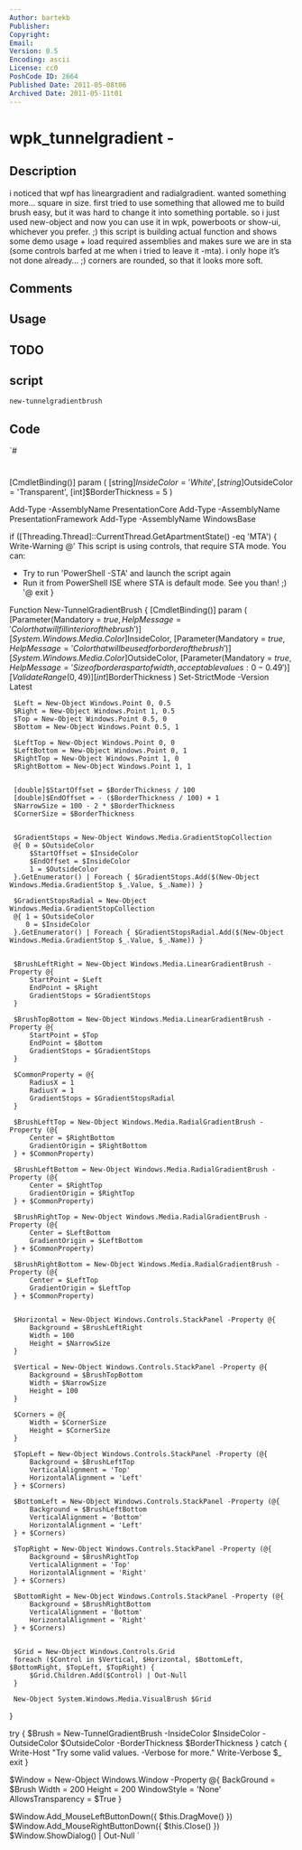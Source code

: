 ```yaml
---
Author: bartekb
Publisher: 
Copyright: 
Email: 
Version: 0.5
Encoding: ascii
License: cc0
PoshCode ID: 2664
Published Date: 2011-05-08t06
Archived Date: 2011-05-11t01
---
```


# wpk_tunnelgradient - 

## Description

i noticed that wpf has lineargradient and radialgradient. wanted something more… square in size. first tried to use something that allowed me to build brush easy, but it was hard to change it into something portable. so i just used new-object and now you can use it in wpk, powerboots or show-ui, whichever you prefer. ;) this script is building actual function and shows some demo usage + load required assemblies and makes sure we are in sta (some controls barfed at me when i tried to leave it -mta). i only hope it’s not done already… ;) corners are rounded, so that it looks more soft.

## Comments



## Usage



## TODO



## script

`new-tunnelgradientbrush`

## Code

`#
 #
 [CmdletBinding()]
 param (
     [string]$InsideColor = 'White',
     [string]$OutsideColor = 'Transparent',
     [int]$BorderThickness = 5
 )
 
 Add-Type -AssemblyName PresentationCore
 Add-Type -AssemblyName PresentationFramework
 Add-Type -AssemblyName WindowsBase
 
 if ([Threading.Thread]::CurrentThread.GetApartmentState() -eq 'MTA') {
     Write-Warning @'
 This script is using controls, that require STA mode. You can:
 * Try to run 'PowerShell -STA' and launch the script again
 * Run it from PowerShell ISE where STA is default mode.
 See you than! ;)
 '@
     exit
 }
 
 Function New-TunnelGradientBrush {
 [CmdletBinding()]
 param (
     [Parameter(Mandatory = $true, HelpMessage = 'Color that will fill interior of the brush')]
     [System.Windows.Media.Color]$InsideColor,
     [Parameter(Mandatory = $true, HelpMessage = 'Color that will be used for border of the brush')]
     [System.Windows.Media.Color]$OutsideColor,
     [Parameter(Mandatory = $true, HelpMessage = 'Size of border as part of width, acceptable values: 0 - 0.49')]
     [ValidateRange(0,49)]
     [int]$BorderThickness
 )
     Set-StrictMode -Version Latest
     
     $Left = New-Object Windows.Point 0, 0.5
     $Right = New-Object Windows.Point 1, 0.5
     $Top = New-Object Windows.Point 0.5, 0
     $Bottom = New-Object Windows.Point 0.5, 1
 
     $LeftTop = New-Object Windows.Point 0, 0
     $LeftBottom = New-Object Windows.Point 0, 1
     $RightTop = New-Object Windows.Point 1, 0
     $RightBottom = New-Object Windows.Point 1, 1
     
     
     [double]$StartOffset = $BorderThickness / 100
     [double]$EndOffset = - ($BorderThickness / 100) + 1
     $NarrowSize = 100 - 2 * $BorderThickness
     $CornerSize = $BorderThickness
  
     
     $GradientStops = New-Object Windows.Media.GradientStopCollection
     @{ 0 = $OutsideColor
         $StartOffset = $InsideColor
         $EndOffset = $InsideColor
         1 = $OutsideColor
     }.GetEnumerator() | Foreach { $GradientStops.Add($(New-Object Windows.Media.GradientStop $_.Value, $_.Name)) }
 
     $GradientStopsRadial = New-Object Windows.Media.GradientStopCollection
     @{ 1 = $OutsideColor
        0 = $InsideColor
     }.GetEnumerator() | Foreach { $GradientStopsRadial.Add($(New-Object Windows.Media.GradientStop $_.Value, $_.Name)) }
     
     
     $BrushLeftRight = New-Object Windows.Media.LinearGradientBrush -Property @{ 
         StartPoint = $Left 
         EndPoint = $Right 
         GradientStops = $GradientStops
     }
 
     $BrushTopBottom = New-Object Windows.Media.LinearGradientBrush -Property @{ 
         StartPoint = $Top
         EndPoint = $Bottom 
         GradientStops = $GradientStops
     }
     
     $CommonProperty = @{
         RadiusX = 1 
         RadiusY = 1 
         GradientStops = $GradientStopsRadial
     }
 
     $BrushLeftTop = New-Object Windows.Media.RadialGradientBrush -Property (@{ 
         Center = $RightBottom 
         GradientOrigin = $RightBottom 
     } + $CommonProperty)
 
     $BrushLeftBottom = New-Object Windows.Media.RadialGradientBrush -Property (@{ 
         Center = $RightTop 
         GradientOrigin = $RightTop 
     } + $CommonProperty)
         
     $BrushRightTop = New-Object Windows.Media.RadialGradientBrush -Property (@{ 
         Center = $LeftBottom 
         GradientOrigin = $LeftBottom
     } + $CommonProperty)
 
     $BrushRightBottom = New-Object Windows.Media.RadialGradientBrush -Property (@{ 
         Center = $LeftTop 
         GradientOrigin = $LeftTop
     } + $CommonProperty)
     
 
     $Horizontal = New-Object Windows.Controls.StackPanel -Property @{
         Background = $BrushLeftRight 
         Width = 100 
         Height = $NarrowSize
     }
     
     $Vertical = New-Object Windows.Controls.StackPanel -Property @{
         Background = $BrushTopBottom 
         Width = $NarrowSize 
         Height = 100
     }
     
     $Corners = @{
         Width = $CornerSize 
         Height = $CornerSize
     }
     
     $TopLeft = New-Object Windows.Controls.StackPanel -Property (@{
         Background = $BrushLeftTop 
         VerticalAlignment = 'Top' 
         HorizontalAlignment = 'Left'
     } + $Corners)
 
     $BottomLeft = New-Object Windows.Controls.StackPanel -Property (@{
         Background = $BrushLeftBottom 
         VerticalAlignment = 'Bottom' 
         HorizontalAlignment = 'Left'
     } + $Corners)
 
     $TopRight = New-Object Windows.Controls.StackPanel -Property (@{
         Background = $BrushRightTop 
         VerticalAlignment = 'Top' 
         HorizontalAlignment = 'Right'
     } + $Corners)
 
     $BottomRight = New-Object Windows.Controls.StackPanel -Property (@{
         Background = $BrushRightBottom 
         VerticalAlignment = 'Bottom' 
         HorizontalAlignment = 'Right'
     } + $Corners)
     
 
     $Grid = New-Object Windows.Controls.Grid
     foreach ($Control in $Vertical, $Horizontal, $BottomLeft, $BottomRight, $TopLeft, $TopRight) {
         $Grid.Children.Add($Control) | Out-Null
     }
 
     New-Object System.Windows.Media.VisualBrush $Grid    
 }
 
 try {
     $Brush = New-TunnelGradientBrush -InsideColor $InsideColor -OutsideColor $OutsideColor -BorderThickness $BorderThickness
 } catch {
     Write-Host "Try some valid values. -Verbose for more."
     Write-Verbose $_
     exit
 }
 
 $Window = New-Object Windows.Window -Property @{
     BackGround = $Brush
     Width = 200
     Height = 200
     WindowStyle = 'None'
     AllowsTransparency = $True
 }
 
 $Window.Add_MouseLeftButtonDown({ $this.DragMove() })
 $Window.Add_MouseRightButtonDown({ $this.Close() })
 $Window.ShowDialog() | Out-Null
`

